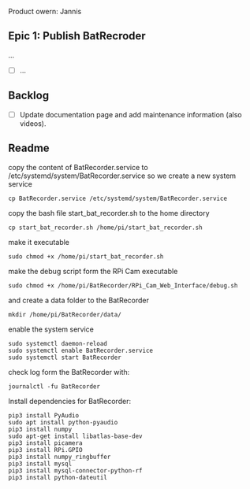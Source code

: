 Product owern: Jannis

## Epic 1: Publish BatRecroder
...
- [ ] ...

## Backlog
- [ ] Update documentation page and add maintenance information (also videos).

## Readme

copy the content of BatRecorder.service to /etc/systemd/system/BatRecorder.service so we create a new system service 
```
cp BatRecorder.service /etc/systemd/system/BatRecorder.service
```

copy the bash file start_bat_recorder.sh to the home directory 
```
cp start_bat_recorder.sh /home/pi/start_bat_recorder.sh
```

make it executable
```
sudo chmod +x /home/pi/start_bat_recorder.sh
```

make the debug script form the RPi Cam executable
```
sudo chmod +x /home/pi/BatRecorder/RPi_Cam_Web_Interface/debug.sh 
```

and create a data folder to the BatRecorder
```
mkdir /home/pi/BatRecorder/data/
```

enable the system service 
```
sudo systemctl daemon-reload
sudo systemctl enable BatRecorder.service
sudo systemctl start BatRecorder
```

check log form the BatRecorder with:
```
journalctl -fu BatRecorder
```

Install dependencies for BatRecorder:
```
pip3 install PyAudio
sudo apt install python-pyaudio
pip3 install numpy
sudo apt-get install libatlas-base-dev
pip3 install picamera
pip3 install RPi.GPIO
pip3 install numpy_ringbuffer
pip3 install mysql
pip3 install mysql-connector-python-rf
pip3 install python-dateutil
```
